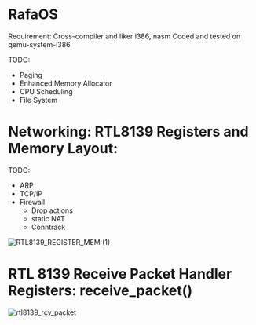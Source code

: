 
# RafaOS

Requirement: Cross-compiler and liker i386, nasm 
Coded and tested on qemu-system-i386

TODO:
- Paging
- Enhanced Memory Allocator
- CPU Scheduling
- File System
# Networking: RTL8139 Registers and Memory Layout:

TODO:
- ARP 
- TCP/IP
- Firewall
  - Drop actions
  - static NAT
  - Conntrack

![RTL8139_REGISTER_MEM (1)](https://user-images.githubusercontent.com/24198081/117540149-9ff6aa80-b005-11eb-9ba1-32a46ea31ab5.png)

# RTL 8139 Receive Packet Handler Registers: receive_packet()

![rtl8139_rcv_packet](https://user-images.githubusercontent.com/24198081/117544436-5748ec80-b019-11eb-8de4-772babc07b3d.png)
